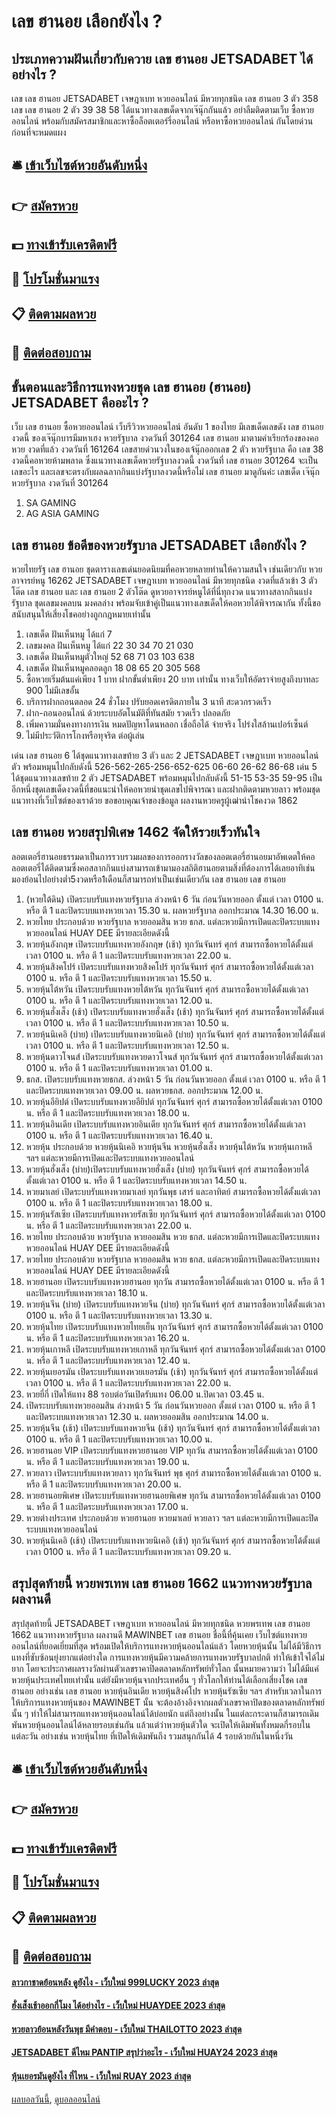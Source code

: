 # เลข ฮานอย เลือกยังไง ?
## ประเภทความฝันเกี่ยวกับควาย เลข ฮานอย JETSADABET ได้อย่างไร ?
เลข เลข ฮานอย JETSADABET เจษฎาเบท หวยออนไลน์ มีหวยทุกชนิด เลข ฮานอย 3 ตัว 358
เลข เลข ฮานอย 2 ตัว 39 38 58
ได้แนวทางเลขเด็ดจากเจ๊นุ๊กกันแล้ว อย่าลืมติดตามเว็บ ซื้อหวยออนไลน์ พร้อมกับสมัครสมาชิกและหาซื้อล็อตเตอร์รี่ออนไลน์ หรือหาซื้อหวยออนไลน์ กันโดยด่วนก่อนที่จะหมดแผง

## 🛎 [เข้าเว็บไซต์หวยอันดับหนึ่ง](https://bit.ly/3BG5bNw)
## 👉 [สมัครหวย](https://bit.ly/3BG5bNw)
## 💵 [ทางเข้ารับเครดิตฟรี](https://bit.ly/3C3mvgS)
## 👑 [โปรโมชั่นมาแรง](https://bit.ly/3C3mvgS)
## 📋 [ติดตามผลหวย](https://bit.ly/3C3mvgS)
## 📱 [ติดต่อสอบถาม](https://bit.ly/3C3mvgS)

## ขั้นตอนและวิธีการแทงหวยชุด เลข ฮานอย (ฮานอย) JETSADABET คืออะไร ?
เว็บ เลข ฮานอย ซื้อหวยออนไลน์ เว็บรีวิวหวยออนไลน์ อันดับ 1 ของไทย มีเลขเด็ดเลขดัง เลข ฮานอย งวดนี้ ของเจ๊นุ๊กบารมีมหาเฮง หวยรัฐบาล งวดวันที่ 301264 เลข ฮานอย มาตามคำเรียกร้องของคอหวย งวดที่แล้ว งวดวันที่ 161264 เลขสายด่วนวงในของเจ้นุ๊กออกเลข 2 ตัว หวยรัฐบาล คือ เลข 38 งวดนี้คอหวยห้ามพลาด ซึ่งแนวทางเลขเด็ดหวยรัฐบาลงวดนี้ งวดวันที่ เลข ฮานอย 301264 จะเป็นเลขอะไร และเลขจะตรงกับผลฉลากกินแบ่งรัฐบาลงวดนี้หรือไม่ เลข ฮานอย มาดูกันค่ะ
เลขเด็ด เจ๊นุ๊ก หวยรัฐบาล งวดวันที่ 301264
1. SA GAMING
2. AG ASIA GAMING

## เลข ฮานอย ข้อดีของหวยรัฐบาล JETSADABET เลือกยังไง ?
หวยไทยรัฐ เลข ฮานอย ชุดตารางเลขเด่นยอดนิยมที่คอหวยหลายท่านให้ความสนใจ เช่นเดียวกับ หวยอาจารย์หนู 16262 JETSADABET เจษฎาเบท หวยออนไลน์ มีหวยทุกชนิด งวดที่แล้วเข้า 3 ตัวโต๊ด เลข ฮานอย และ เลข ฮานอย 2 ตัวโต๊ด ดูหวยอาจารย์หนูได้ที่นี่ทุกงวด แนวทางสลากกินแบ่งรัฐบาล ชุดเลขมงคลบน มงคลล่าง พร้อมจับเข้าคู่เป็นแนวทางเลขเด็ดให้คอหวยได้พิจารณากัน ทั้งนี้ขอสนับสนุนให้เสี่ยงโชคอย่างถูกกฎหมายเท่านั้น
1. เลขเด็ด ฝันเห็นหมู ได้แก่ 7
2. เลขมงคล ฝันเห็นหมู ได้แก่ 22 30 34 70 21 030
3. เลขเด็ด ฝันเห็นหมูตัวใหญ่ 52 68 71 03 103 638
4. เลขเด็ด ฝันเห็นหมูคลอดลูก 18 08 65 20 305 568
5. ซื้อหวยเริ่มต้นแค่เพียง 1 บาท ฝากขั้นต่ำเพียง 20 บาท เท่านั้น ทางเว็บให้อัตราจ่ายสูงถึงบาทละ 900 ไม่มีเลขอั้น
6. บริการฝากถอนตลอด 24 ชั่วโมง ปรับยอดเครดิตภายใน 3 นาที สะดวกรวดเร็ว
7. ฝาก-ถอนออนไลน์ ด้วยระบบอัตโนมัติที่ทันสมัย รวดเร็ว ปลอดภัย
8. เพิ่มความมั่นคงทางการเงิน หมดปัญหาโดนหลอก เชื่อถือได้ จ่ายจริง โปร่งใสล้านเปอร์เซ็นต์
9. ไม่มีประวัติการโกงหรือทุจริต ต่อผู้เล่น

เด่น เลข ฮานอย 6 ได้ชุดแนวทางเลขท้าย 3 ตัว และ 2 JETSADABET เจษฎาเบท หวยออนไลน์ ตัว พร้อมหมุนไปกลับดังนี้
526-562-265-256-652-625
06-60
26-62
86-68
เด่น 5 ได้ชุดแนวทางเลขท้าย 2 ตัว JETSADABET พร้อมหมุนไปกลับดังนี้
51-15
53-35
59-95
เป็นอีกหนึ่งชุดเลขเด็ดงวดนี้ที่ขอแนะนำให้คอหวยนำชุดเลขไปพิจารณา และฝากติดตามหวยลาว พร้อมชุดแนวทางที่เว็บไซต์ของเราด้วย
ขอขอบคุณเจ้าของข้อมูล
ผลงานหวยครูผู้เฒ่านำโชคงวด 1862


## เลข ฮานอย หวยสรุปพิเศษ 1462 จัดให้รวยเร็วทันใจ
ลอตเตอรี่ฮานอยธรรมดาเป็นการรวบรวมผลของการออกรางวัลของลอตเตอรี่ฮานอยมาอัพเดตให้คอลอตเตอรี่ได้ติดตามซึ่งคอสลากกินแบ่งสามารถเข้ามามองสถิติฮานอยตามสิ่งที่ต้องการได้เลยอาทิเช่นมองย้อนไปอย่างต่ำ5งวดหรือ1เดือนก็สามารถทำเป็นเช่นเดียวกัน เลข ฮานอย เลข ฮานอย
1. (หวยใต้ดิน) เปิดระบบรับแทงหวยรัฐบาล ล่วงหน้า 6 วัน ก่อนวันหวยออก ตั้งแต่ เวลา 0100 น. หรือ ตี 1 และปิดระบบแทงหวยเวลา 15.30 น. ผลหวยรัฐบาล ออกประมาณ 14.30 16.00 น.
2. หวยไทย ประกอบด้วย หวยรัฐบาล หวยออมสิน หวย ธกส. แต่ละหวยมีการเปิดและปิดระบบแทงหวยออนไลน์ HUAY DEE มีรายละเอียดดังนี้
3. หวยหุ้นอังกฤษ เปิดระบบรับแทงหวยอังกฤษ (เช้า) ทุกวันจันทร์ ศุกร์ สามารถซื้อหวยได้ตั้งแต่เวลา 0100 น. หรือ ตี 1 และปิดระบบรับแทงหวยเวลา 22.00 น.
4. หวยหุ้นสิงคโปร์ เปิดระบบรับแทงหวยสิงคโปร์ ทุกวันจันทร์ ศุกร์ สามารถซื้อหวยได้ตั้งแต่เวลา 0100 น. หรือ ตี 1 และปิดระบบรับแทงหวยเวลา 15.50 น.
5. หวยหุ้นไต้หวัน เปิดระบบรับแทงหวยไต้หวัน ทุกวันจันทร์ ศุกร์ สามารถซื้อหวยได้ตั้งแต่เวลา 0100 น. หรือ ตี 1 และปิดระบบรับแทงหวยเวลา 12.00 น.
6. หวยหุ้นฮั่งเส็ง (เช้า) เปิดระบบรับแทงหวยฮั่งเส็ง (เช้า) ทุกวันจันทร์ ศุกร์ สามารถซื้อหวยได้ตั้งแต่เวลา 0100 น. หรือ ตี 1 และปิดระบบรับแทงหวยเวลา 10.50 น.
7. หวยหุ้นนิเคอิ (บ่าย) เปิดระบบรับแทงหวยนิเคอิ (บ่าย) ทุกวันจันทร์ ศุกร์ สามารถซื้อหวยได้ตั้งแต่เวลา 0100 น. หรือ ตี 1 และปิดระบบรับแทงหวยเวลา 12.50 น.
8. หวยหุ้นดาวโจนส์ เปิดระบบรับแทงหวยดาวโจนส์ ทุกวันจันทร์ ศุกร์ สามารถซื้อหวยได้ตั้งแต่เวลา 0100 น. หรือ ตี 1 และปิดระบบรับแทงหวยเวลา 01.00 น.
9. ธกส. เปิดระบบรับแทงหวยธกส. ล่วงหน้า 5 วัน ก่อนวันหวยออก ตั้งแต่ เวลา 0100 น. หรือ ตี 1 และปิดระบบแทงหวยเวลา 09.00 น. ผลหวยธกส. ออกประมาณ 12.00 น.
10. หวยหุ้นอียิปต์ เปิดระบบรับแทงหวยอียิปต์ ทุกวันจันทร์ ศุกร์ สามารถซื้อหวยได้ตั้งแต่เวลา 0100 น. หรือ ตี 1 และปิดระบบรับแทงหวยเวลา 18.00 น.
11. หวยหุ้นอินเดีย เปิดระบบรับแทงหวยอินเดีย ทุกวันจันทร์ ศุกร์ สามารถซื้อหวยได้ตั้งแต่เวลา 0100 น. หรือ ตี 1 และปิดระบบรับแทงหวยเวลา 16.40 น.
12. หวยหุ้น ประกอบด้วย หวยหุ้นนิเคอิ หวยหุ้นจีน หวยหุ้นฮั่งเส็ง หวยหุ้นไต้หวัน หวยหุ้นเกาหลี ฯลฯ แต่ละหวยมีการเปิดและปิดระบบแทงหวยออนไลน์
13. หวยหุ้นฮั่งเส็ง (บ่าย)เปิดระบบรับแทงหวยฮั่งเส็ง (บ่าย) ทุกวันจันทร์ ศุกร์ สามารถซื้อหวยได้ตั้งแต่เวลา 0100 น. หรือ ตี 1 และปิดระบบรับแทงหวยเวลา 14.50 น.
14. หวยมาเลย์ เปิดระบบรับแทงหวยมาเลย์ ทุกวันพุธ เสาร์ และอาทิตย์ สามารถซื้อหวยได้ตั้งแต่เวลา 0100 น. หรือ ตี 1 และปิดระบบรับแทงหวยเวลา 18.00 น.
15. หวยหุ้นรัสเซีย เปิดระบบรับแทงหวยรัสเซีย ทุกวันจันทร์ ศุกร์ สามารถซื้อหวยได้ตั้งแต่เวลา 0100 น. หรือ ตี 1 และปิดระบบรับแทงหวยเวลา 22.00 น.
16. หวยไทย ประกอบด้วย หวยรัฐบาล หวยออมสิน หวย ธกส. แต่ละหวยมีการเปิดและปิดระบบแทงหวยออนไลน์ HUAY DEE มีรายละเอียดดังนี้
17. หวยไทย ประกอบด้วย หวยรัฐบาล หวยออมสิน หวย ธกส. แต่ละหวยมีการเปิดและปิดระบบแทงหวยออนไลน์ HUAY DEE มีรายละเอียดดังนี้
18. หวยฮานอย เปิดระบบรับแทงหวยฮานอย ทุกวัน สามารถซื้อหวยได้ตั้งแต่เวลา 0100 น. หรือ ตี 1 และปิดระบบรับแทงหวยเวลา 18.10 น.
19. หวยหุ้นจีน (บ่าย) เปิดระบบรับแทงหวยจีน (บ่าย) ทุกวันจันทร์ ศุกร์ สามารถซื้อหวยได้ตั้งแต่เวลา 0100 น. หรือ ตี 1 และปิดระบบรับแทงหวยเวลา 13.30 น.
20. หวยหุ้นไทย เปิดระบบรับแทงหวยไทยเย็น ทุกวันจันทร์ ศุกร์ สามารถซื้อหวยได้ตั้งแต่เวลา 0100 น. หรือ ตี 1 และปิดระบบรับแทงหวยเวลา 16.20 น.
21. หวยหุ้นเกาหลี เปิดระบบรับแทงหวยเกาหลี ทุกวันจันทร์ ศุกร์ สามารถซื้อหวยได้ตั้งแต่เวลา 0100 น. หรือ ตี 1 และปิดระบบรับแทงหวยเวลา 12.40 น.
22. หวยหุ้นเยอรมัน เปิดระบบรับแทงหวยเยอรมัน (เช้า) ทุกวันจันทร์ ศุกร์ สามารถซื้อหวยได้ตั้งแต่เวลา 0100 น. หรือ ตี 1 และปิดระบบรับแทงหวยเวลา 22.00 น.
23. หวยยี่กี่ เปิดให้แทง 88 รอบต่อวันเปิดรับแทง 06.00 น.ปิดเวลา 03.45 น.
24. เปิดระบบรับแทงหวยออมสิน ล่วงหน้า 5 วัน ก่อนวันหวยออก ตั้งแต่ เวลา 0100 น. หรือ ตี 1 และปิดระบบแทงหวยเวลา 12.30 น. ผลหวยออมสิน ออกประมาณ 14.00 น.
25. หวยหุ้นจีน (เช้า) เปิดระบบรับแทงหวยจีน (เช้า) ทุกวันจันทร์ ศุกร์ สามารถซื้อหวยได้ตั้งแต่เวลา 0100 น. หรือ ตี 1 และปิดระบบรับแทงหวยเวลา 10.00 น.
26. หวยฮานอย VIP เปิดระบบรับแทงหวยฮานอย VIP ทุกวัน สามารถซื้อหวยได้ตั้งแต่เวลา 0100 น. หรือ ตี 1 และปิดระบบรับแทงหวยเวลา 19.00 น.
27. หวยลาว เปิดระบบรับแทงหวยลาว ทุกวันจันทร์ พุธ ศุกร์ สามารถซื้อหวยได้ตั้งแต่เวลา 0100 น. หรือ ตี 1 และปิดระบบรับแทงหวยเวลา 20.00 น.
28. หวยฮานอยพิเศษ เปิดระบบรับแทงหวยฮานอยพิเศษ ทุกวัน สามารถซื้อหวยได้ตั้งแต่เวลา 0100 น. หรือ ตี 1 และปิดระบบรับแทงหวยเวลา 17.00 น.
29. หวยต่างประเทศ ประกอบด้วย หวยฮานอย หวยมาเลย์ หวยลาว ฯลฯ แต่ละหวยมีการเปิดและปิดระบบแทงหวยออนไลน์
30. หวยหุ้นนิเคอิ (เช้า) เปิดระบบรับแทงหวยนิเคอิ (เช้า) ทุกวันจันทร์ ศุกร์ สามารถซื้อหวยได้ตั้งแต่เวลา 0100 น. หรือ ตี 1 และปิดระบบรับแทงหวยเวลา 09.20 น.

## สรุปสุดท้ายนี้ หวยพรเทพ เลข ฮานอย 1662 แนวทางหวยรัฐบาล ผลงานดี
สรุปสุดท้ายนี้ JETSADABET เจษฎาเบท หวยออนไลน์ มีหวยทุกชนิด หวยพรเทพ เลข ฮานอย 1662 แนวทางหวยรัฐบาล ผลงานดี MAWINBET เลข ฮานอย ชื่อนี้ที่คุ้นเคย เว็บไซต์แทงหวยออนไลน์ที่ยอดเยี่ยมที่สุด พร้อมเปิดให้บริการแทงหวยหุ้นออนไลน์แล้ว โดยหวยหุ้นนั้น ไม่ได้มีวิธีการแทงที่ซับซ้อนยุ่งยากแต่อย่างใด การแทงหวยหุ้นมีความคล้ายการแทงหวยรัฐบาลปกติ ทำให้เข้าใจได้ไม่ยาก โดยจะประกาศผลรางวัลผ่านตัวเลขราคาปิดตลาดหลักทรัพย์ทั่วโลก นั้นหมายความว่า ไม่ได้มีแค่หวยหุ้นประเทศไทยเท่านั้น แต่ยังมีหวยหุ้นจากประเทศอื่น ๆ ทั่วโลกให้ท่านได้เลือกเสี่ยงโชค เลข ฮานอย อย่างเช่น เลข ฮานอย หวยหุ้นอินเดีย หวยหุ้นสิงค์โปร หวยหุ้นรัซเซีย ฯลฯ
สำหรับเวลาในการให้บริการแทงหวยหุ้นของ MAWINBET นั้น จะต้องอ้างอิงจากผลตัวเลขราคาปิดของตลาดหลักทรัพย์นั้น ๆ ทำให้ไม่สามารถแทงหวยหุ้นออนไลน์ได้บ่อยนัก แต่ถึงอย่างนั้น ในแต่ละกระดานก็สามารถเดิมพันหวยหุ้นออนไลน์ได้หลายรอบเช่นกัน แล้วแต่ว่าหวยหุ้นตัวใด จะเปิดให้เดิมพันทั้งหมดกี่รอบในแต่ละวัน อย่างเช่น หวยหุ้นไทย ที่เปิดให้เดิมพันถึง รวมสนุกกันได้ 4 รอบด้วยกันในหนึ่งวัน

## 🛎 [เข้าเว็บไซต์หวยอันดับหนึ่ง](https://bit.ly/3BG5bNw)
## 👉 [สมัครหวย](https://bit.ly/3BG5bNw)
## 💵 [ทางเข้ารับเครดิตฟรี](https://bit.ly/3C3mvgS)
## 👑 [โปรโมชั่นมาแรง](https://bit.ly/3C3mvgS)
## 📋 [ติดตามผลหวย](https://bit.ly/3C3mvgS)
## 📱 [ติดต่อสอบถาม](https://bit.ly/3C3mvgS)

#### [ลาวกาชาดย้อนหลัง ดูยังไง - เว็บใหม่ 999LUCKY 2023 ล่าสุด](https://atom.io/themes/ลาวกาชาดย้อนหลัง%20ดูยังไง%20-%20เว็บใหม่%20999lucky%202023%20ล่าสุด)
#### [ฮั่งเส็งเช้าออกกี่โมง ได้อย่างไร - เว็บใหม่ HUAYDEE 2023 ล่าสุด](https://atom.io/themes/ฮั่งเส็งเช้าออกกี่โมง%20ได้อย่างไร%20-%20เว็บใหม่%20huaydee%202023%20ล่าสุด)
#### [หวยลาวย้อนหลังวันพุธ มีคำตอบ - เว็บใหม่ THAILOTTO 2023 ล่าสุด](https://atom.io/themes/หวยลาวย้อนหลังวันพุธ%20มีคำตอบ%20-%20เว็บใหม่%20thailotto%202023%20ล่าสุด)
#### [JETSADABET ดีไหม PANTIP สรุปว่าอะไร - เว็บใหม่ HUAY24 2023 ล่าสุด](https://atom.io/themes/jetsadabet%20ดีไหม%20pantip%20สรุปว่าอะไร%20-%20เว็บใหม่%20huay24%202023%20ล่าสุด)
#### [หุ้นเยอรมันดูยังไง ที่ไหน - เว็บใหม่ RUAY 2023 ล่าสุด](https://atom.io/themes/หุ้นเยอรมันดูยังไง%20ที่ไหน%20-%20เว็บใหม่%20ruay%202023%20ล่าสุด)

[ผลบอลวันนี้](https://siamsport.tv "ผลบอลวันนี้"), [ดูบอลออนไลน์](https://siamsport.tv/ดูบอลสด "ดูบอลออนไลน์")